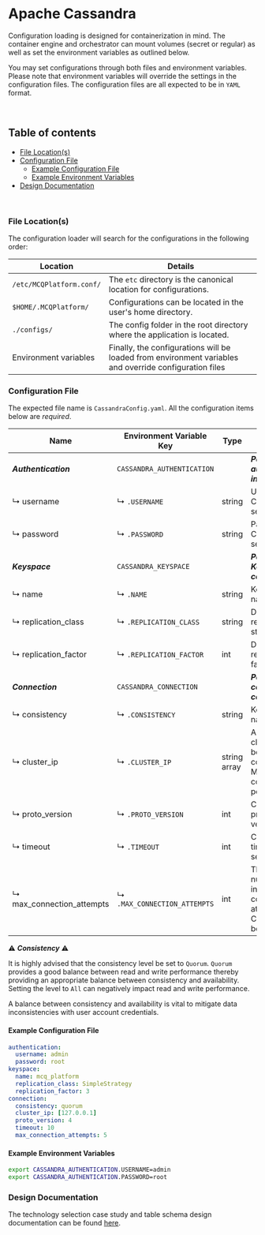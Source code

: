 # Apache Cassandra

Configuration loading is designed for containerization in mind. The container engine and orchestrator can mount volumes
(secret or regular) as well as set the environment variables as outlined below.

You may set configurations through both files and environment variables. Please note that environment variables will
override the settings in the configuration files. The configuration files are all expected to be in `YAML` format.

<br/>

## Table of contents

- [File Location(s)](#file-locations)
- [Configuration File](#configuration-file)
    - [Example Configuration File](#example-configuration-file)
    - [Example Environment Variables](#example-environment-variables)
- [Design Documentation](#design-documentation)

<br/>

### File Location(s)

The configuration loader will search for the configurations in the following order:

| Location                 | Details                                                                                                |
|--------------------------|--------------------------------------------------------------------------------------------------------|
| `/etc/MCQPlatform.conf/` | The `etc` directory is the canonical location for configurations.                                      |
| `$HOME/.MCQPlatform/`    | Configurations can be located in the user's home directory.                                            |
| `./configs/`             | The config folder in the root directory where the application is located.                              |
| Environment variables    | Finally, the configurations will be loaded from environment variables and override configuration files |

### Configuration File

The expected file name is `CassandraConfig.yaml`. All the configuration items below are _required_.

| Name                      | Environment Variable Key     | Type         | Description                                                                                   |
|---------------------------|------------------------------|--------------|-----------------------------------------------------------------------------------------------|
| **_Authentication_**      | `CASSANDRA_AUTHENTICATION`   |              | **_Parent key for authentication information._**                                              |
| ↳ username                | ↳ `.USERNAME`                | string       | Username for Cassandra session login.                                                         |
| ↳ password                | ↳ `.PASSWORD`                | string       | Password for Cassandra session login.                                                         |
| **_Keyspace_**            | `CASSANDRA_KEYSPACE`         |              | **_Parent key for Keyspace configuration._**                                                  |
| ↳ name                    | ↳ `.NAME`                    | string       | Keyspace name.                                                                                |
| ↳ replication_class       | ↳ `.REPLICATION_CLASS`       | string       | Data replication strategy.                                                                    |
| ↳ replication_factor      | ↳ `.REPLICATION_FACTOR`      | int          | Data replication factor.                                                                      |
| **_Connection_**          | `CASSANDRA_CONNECTION`       |              | **_Parent key for connection configuration._**                                                |
| ↳ consistency             | ↳ `.CONSISTENCY`             | string       | Keyspace name.                                                                                |
| ↳ cluster_ip              | ↳ `.CLUSTER_IP`              | string array | An array of cluster IPs to bootstrap the connection. May optionally contain the port numbers. |
| ↳ proto_version           | ↳ `.PROTO_VERSION`           | int          | Connection protocol version.                                                                  |
| ↳ timeout                 | ↳ `.TIMEOUT`                 | int          | Connection timeout in seconds.                                                                |
| ↳ max_connection_attempts | ↳ `.MAX_CONNECTION_ATTEMPTS` | int          | The maximum number of initial connection attempts to Cassandra before failing.                |

:warning: **_Consistency_** :warning:

It is highly advised that the consistency level be set to `Quorum`. `Quorum` provides a good balance between read and
write performance thereby providing an appropriate balance between consistency and availability. Setting the level to
`All` can negatively impact read and write performance.

A balance between consistency and availability is vital to mitigate data inconsistencies with user account credentials.

#### Example Configuration File

```yaml
authentication:
  username: admin
  password: root
keyspace:
  name: mcq_platform
  replication_class: SimpleStrategy
  replication_factor: 3
connection:
  consistency: quorum
  cluster_ip: [127.0.0.1]
  proto_version: 4
  timeout: 10
  max_connection_attempts: 5
```

#### Example Environment Variables

```bash
export CASSANDRA_AUTHENTICATION.USERNAME=admin
export CASSANDRA_AUTHENTICATION.PASSWORD=root
```

### Design Documentation
The technology selection case study and table schema design documentation can be found [here](../model/cassandra).
